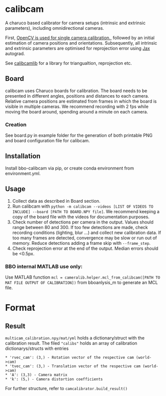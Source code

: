 # calibcam
A charuco based calibrator for camera setups (intrinsic and extrinsic parameters), including omnidirectional cameras.

First, [OpenCV is used for single camera calibration.](https://opencv.org/), followed by an initial estimation of camera positions and orientations.
Subsequently, all intrinsic and extrinsic parameters are optimised for reprojection error using [Jax](https://github.com/google/jax) autograd.

See [calibcamlib](https://github.com/bbo-lab/calibcamlib) for a library for triangualtion, reprojection etc.

## Board
calibcam uses Charuco boards for calibration. The board needs to be presented in different angles, positions and distances to each camera. Relative camera positions are estimated from frames in which the board is visible in multiple cameras. We recommend recording with 2 fps while moving the board around, spending around a minute on each camera.

### Creation

See board.py in example folder for the generation of both printable PNG and board configuration file for calibcam.

## Installation

Install bbo-calibcam via pip, or create conda environment from environment.yml.


## Usage

1. Collect data as described in Board section. 
2. Run calibcam with `python -m calibcam --videos [LIST OF VIDEOS TO INCLUDE] --board [PATH TO BOARD.NPY file]`. We recommend keeping a copy of the board file with the videos for documentation purposes. 
3. Check number of detections per camera in the output. Values should range between 80 and 300. If too few detections are made, check recording conditions (lighting, blur ...) and collect new calibration data. If too many frames are detected, convergence may be slow or run out of memory. Reduce detections adding a frame skip with `--frame_step`.
4. Check reprojection error at the end of the output. Median errors should be <0.5px.

### BBO internal MATLAB use only:
Use MATLAB function `mcl = cameralib.helper.mcl_from_calibcam([PATH TO MAT FILE OUTPUT OF CALIBRATION])` from bboanlysis_m to generate an MCL file.

# Format
## Result
`multicam_calibration.npy/mat/yml` holds a dictionary/struct with the calibration result. The filed `"calibs"` holds an array of calibration dictionarys/structs with entries
```
* 'rvec_cam': (3,) - Rotation vector of the respective cam (world->cam)
* 'tvec_cam': (3,) - Translation vector of the respective cam (world->cam)
* 'A': (3,3) - Camera matrix
* 'k': (5,) - Camera distortion coefficients
```
For further structure, refer to `camcalibrator.build_result()`

